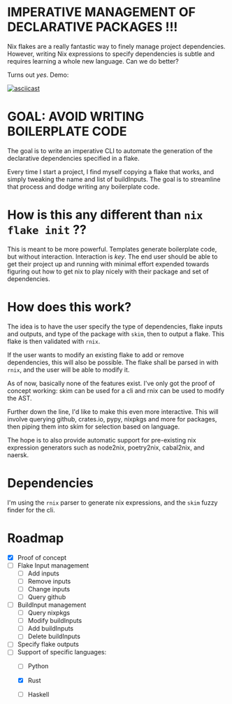 # IMPERATIVE MANAGEMENT OF DECLARATIVE PACKAGES !!! #

Nix flakes are a really fantastic way to finely manage project dependencies.
However, writing Nix expressions to specify dependencies is subtle
and requires learning a whole new language. Can we do better?

Turns out *yes*.  Demo:


[![asciicast](https://asciinema.org/a/ZegsK3eFdDwz32mYorJEcOFoQ.svg)](https://asciinema.org/a/ZegsK3eFdDwz32mYorJEcOFoQ)



# GOAL: AVOID WRITING BOILERPLATE CODE #

The goal is to write an imperative CLI to automate the generation
of the declarative dependencies specified in a flake.

Every time I start a project, I find myself copying a
flake that works, and simply tweaking the
name and list of buildInputs. The goal is to streamline
that process and dodge writing any boilerplate code.

# How is this any different than `nix flake init` ?? #

This is meant to be more powerful. Templates generate
boilerplate code, but without interaction. Interaction
is *key*. The end user should be able to get their
project up and running with minimal effort expended
towards figuring out how to get nix to play nicely with
their package and set of dependencies.

# How does this work? #

The idea is to have the user specify the type of dependencies,
flake inputs and outputs, and type of the package with `skim`,
then to output a flake. This flake is then validated with `rnix`.

If the user wants to modify an existing flake to add or remove
dependencies, this will also be possible. The flake shall be
parsed in with `rnix`, and the user will be able to modify it.

As of now, basically none of the features exist. I've only
got the proof of concept working: skim can be used for a cli
and rnix can be used to modify the AST.

Further down the line, I'd like to make this even more interactive.
This will involve querying github, crates.io, pypy, nixpkgs and more for packages,
then piping them into skim for selection based on language.

The hope is to also provide automatic support for pre-existing
nix expression generators such as node2nix, poetry2nix, cabal2nix,
and naersk.

# Dependencies #

I'm using the `rnix` parser to generate nix expressions,
and the `skim` fuzzy finder for the cli.

# Roadmap #

- [x] Proof of concept
- [ ] Flake Input management
  - [ ] Add inputs
  - [ ] Remove inputs
  - [ ] Change inputs
  - [ ] Query github
- [ ] BuildInput management
  - [ ] Query nixpkgs
  - [ ] Modify buildInputs
  - [ ] Add buildInputs
  - [ ] Delete buildInputs
- [ ] Specify flake outputs
- [ ] Support of specific languages:
    - [ ] Python
    - [x] Rust
    - [ ] Haskell

